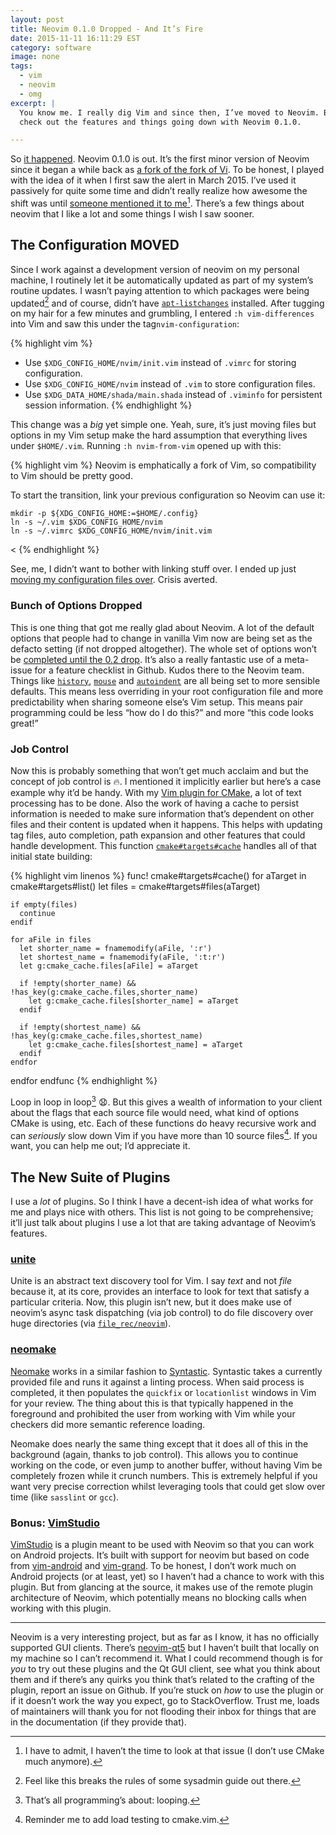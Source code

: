 ```yaml
---
layout: post
title: Neovim 0.1.0 Dropped - And It’s Fire
date: 2015-11-11 16:11:29 EST
category: software
image: none
tags:
  - vim
  - neovim
  - omg
excerpt: |
  You know me. I really dig Vim and since then, I’ve moved to Neovim. But son,
  check out the features and things going down with Neovim 0.1.0.

---
```


So [it happened][1]. Neovim 0.1.0 is out. It’s the first minor version of
Neovim since it began a while back as [a fork of the fork of Vi][2]. To be
honest, I played with the idea of it when I first saw the alert in March 2015.
I’ve used it passively for quite some time and didn’t really realize how awesome
the shift was until [someone mentioned it to me][3][^1]. There’s a few things
about neovim that I like a lot and some things I wish I saw sooner.

## The Configuration MOVED

Since I work against a development version of neovim on my personal machine, I
routinely let it be automatically updated as part of my system’s routine
updates. I wasn’t paying attention to which packages were being updated[^2] and
of course, didn’t have [`apt-listchanges`][4] installed. After tugging on my
hair for a few minutes and grumbling, I entered `:h vim-differences` into Vim
and saw this under the tag`nvim-configuration`:

{% highlight vim %}
- Use `$XDG_CONFIG_HOME/nvim/init.vim` instead of `.vimrc` for storing
  configuration.
- Use `$XDG_CONFIG_HOME/nvim` instead of `.vim` to store configuration files.
- Use `$XDG_DATA_HOME/shada/main.shada` instead of `.viminfo` for persistent
  session information.
{% endhighlight %}

This change was a _big_ yet simple one. Yeah, sure, it’s just moving files but options
in my Vim setup make the hard assumption that everything lives under `$HOME/.vim`.
Running `:h nvim-from-vim` opened up with this:

{% highlight vim %}
Neovim is emphatically a fork of Vim, so compatibility to Vim should be pretty
good.

To start the transition, link your previous configuration so Neovim can use
it:
>
    mkdir -p ${XDG_CONFIG_HOME:=$HOME/.config}
    ln -s ~/.vim $XDG_CONFIG_HOME/nvim
    ln -s ~/.vimrc $XDG_CONFIG_HOME/nvim/init.vim
<
{% endhighlight %}

See, me, I didn’t want to bother with linking stuff over. I ended up just [moving
my configuration files over][5]. Crisis averted.

### Bunch of Options Dropped

This is one thing that got me really glad about Neovim. A lot of the default
options that people had to change in vanilla Vim now are being set as the
defacto setting (if not dropped altogether). The whole set of options won’t be
[completed until the 0.2 drop][6]. It’s also a really fantastic use of a
meta-issue for a feature checklist in Github. Kudos there to the Neovim team.
Things like [`history`][7], [`mouse`][8] and [`autoindent`][9] are all being
set to more sensible defaults. This means less overriding in your root
configuration file and more predictability when sharing someone else’s Vim
setup. This means pair programming could be less “how do I do this?” and more
“this code looks great!”

### Job Control

Now this is probably something that won’t get much acclaim and but the concept
of job control is :fire:. I mentioned it implicitly earlier but here’s a case
example why it’d be handy. With my [Vim plugin for CMake][10], a lot of text
processing has to be done. Also the work of having a cache to persist
information is needed to make sure information that’s dependent on other files
and their content is updated when it happens. This helps with updating tag
files, auto completion, path expansion and other features that could handle
development. This function [`cmake#targets#cache`][10] handles all of that
initial state building:

{% highlight vim linenos %}
func! cmake#targets#cache()
  for aTarget in cmake#targets#list()
    let files = cmake#targets#files(aTarget)

    if empty(files)
      continue
    endif

    for aFile in files
      let shorter_name = fnamemodify(aFile, ':r')
      let shortest_name = fnamemodify(aFile, ':t:r')
      let g:cmake_cache.files[aFile] = aTarget

      if !empty(shorter_name) && !has_key(g:cmake_cache.files,shorter_name)
        let g:cmake_cache.files[shorter_name] = aTarget
      endif

      if !empty(shortest_name) && !has_key(g:cmake_cache.files,shortest_name)
        let g:cmake_cache.files[shortest_name] = aTarget
      endif
    endfor
  endfor
endfunc
{% endhighlight %}

Loop in loop in loop[^3] :anguished:. But this gives a wealth of information to
your client about the flags that each source file would need, what kind of
options CMake is using, etc. Each of these functions do heavy recursive work and
can _seriously_ slow down Vim if you have more than 10 source files[^4]. If you
want, you can help me out; I’d appreciate it.

## The New Suite of Plugins

I use a _lot_ of plugins. So I think I have a decent-ish idea of what works for
me and plays nice with others. This list is not going to be comprehensive; it’ll
just talk about plugins I use a lot that are taking advantage of Neovim’s
features.

### [unite][12]
Unite is an abstract text discovery tool for Vim. I say _text_ and not _file_
because it, at its core, provides an interface to look for text that satisfy a
particular criteria. Now, this plugin isn’t new, but it does make use of neovim’s
async task dispatching (via job control) to do file discovery over huge directories
(via [`file_rec/neovim`][15]).

### [neomake][13]
[Neomake][13] works in a similar fashion to [Syntastic][14]. Syntastic takes a
currently provided file and runs it against a linting process. When said process
is completed, it then populates the `quickfix` or `locationlist` windows in Vim
for your review. The thing about this is that typically happened in the
foreground and prohibited the user from working with Vim while your checkers did more
semantic reference loading.

Neomake does nearly the same thing except that it does all of this in the
background (again, thanks to job control). This allows you to continue working
on the code, or even jump to another buffer, without having Vim be completely
frozen while it crunch numbers. This is extremely helpful if you want very
precise correction whilst leveraging tools that could get slow over time
(like `sasslint` or `gcc`).

### Bonus: [VimStudio][16]
[VimStudio][16] is a plugin meant to be used with Neovim so that you can work on
Android projects. It’s built with support for neovim but based on code from
[vim-android][17] and [vim-grand][18]. To be honest, I don’t work much on
Android projects (or at least, yet) so I haven’t had a chance to work with this
plugin. But from glancing at the source, it makes use of the remote plugin
architecture of Neovim, which potentially means no blocking calls when working
with this plugin.

---

Neovim is a very interesting project, but as far as I know, it has no officially
supported GUI clients. There’s [neovim-qt5][19] but I haven’t built that locally
on my machine so I can’t recommend it. What I could recommend though is for
_you_ to try out these plugins and the Qt GUI client, see what you think about
them and if there’s any quirks you think that’s related to the crafting of the
plugin, report an issue on Github. If you’re stuck on _how_ to use the plugin or
if it doesn’t work the way you expect, go to StackOverflow. Trust me, loads of
maintainers will thank you for not flooding their inbox for things that are in
the documentation (if they provide that).

[1]: https://github.com/neovim/neovim/releases/tag/v0.1.0
[2]: https://github.com/neovim/neovim/wiki/Introduction#motivation
[3]: https://github.com/neovim/neovim/issues/2888
[4]: https://packages.debian.org/squeeze/apt-listchanges
[5]: https://github.com/jalcine/vimrc/commit/15f76c783525a2dbf783beb98f7c400e008bb880
[6]: https://github.com/neovim/neovim/issues/2676
[7]: https://neovim.io/doc/user/options.html#%27history%27
[8]: https://neovim.io/doc/user/options.html#%27mouse%27
[9]: https://neovim.io/doc/user/options.html#%27autoindent%27
[10]: https://github.com/jalcine/cmake.vim/blob/b041397ff94c4e7d4fbe06f48fc64764eccb0a04/autoload/cmake/targets.vim#L191-L213
[11]: https://gist.github.com/languitar/7543cd8457449b3366af#file-gistfile1-txt-L83-L99
[12]: https://github.com/Shougo/unite.vim
[13]: https://github.com/benekastah/neomake
[14]: https://github.com/scrooloose/syntastic
[15]: https://github.com/Shougo/unite.vim/blob/a25a0324d9664da1ae392c861539fd389e2c1a9b/doc/unite.txt#L2100
[16]: https://github.com/DonnieWest/VimStudio
[17]: https://github.com/hsanson/vim-android
[18]: https://github.com/meonlol/vim-grand
[19]: https://github.com/equalsraf/neovim-qt
[^1]: I have to admit, I haven’t the time to look at that issue (I don’t use CMake much anymore).
[^2]: Feel like this breaks the rules of some sysadmin guide out there.
[^3]: That’s all programming’s about: looping.
[^4]: Reminder me to add load testing to cmake.vim.

